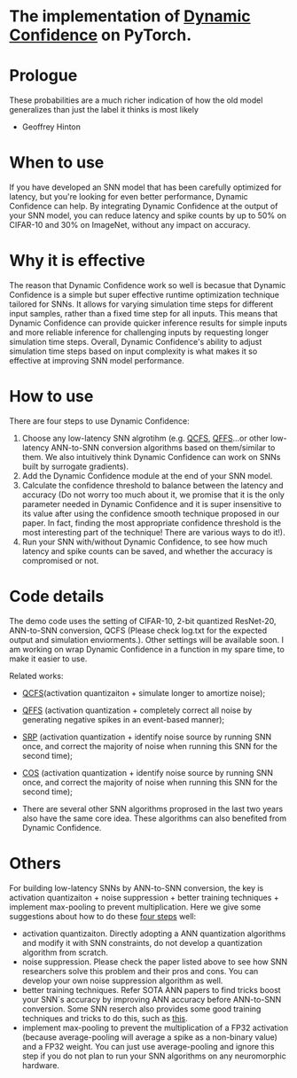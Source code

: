 # The implementation of [Dynamic Confidence](https://arxiv.org/abs/2303.10276) on PyTorch.

# Prologue
These probabilities are a much richer indication of how
the old model generalizes than just the label it thinks is most likely
- Geoffrey Hinton

# When to use
If you have developed an SNN model that has been carefully optimized for latency, but you're looking for even better performance, Dynamic Confidence can help. By integrating Dynamic Confidence at the output of your SNN model, you can reduce latency and spike counts by up to 50% on CIFAR-10 and 30% on ImageNet, without any impact on accuracy.

# Why it is effective
The reason that Dynamic Confidence work so well is becasue that Dynamic Confidence is a simple but super effective runtime optimization technique tailored for SNNs. It allows for varying simulation time steps for different input samples, rather than a fixed time step for all inputs. This means that Dynamic Confidence can provide quicker inference results for simple inputs and more reliable inference for challenging inputs by requesting longer simulation time steps. Overall, Dynamic Confidence's ability to adjust simulation time steps based on input complexity is what makes it so effective at improving SNN model performance.


# How to use
There are four steps to use Dynamic Confidence:
1. Choose any low-latency SNN algrotihm (e.g. [QCFS](https://arxiv.org/pdf/2303.04347.pdf), [QFFS](https://www.frontiersin.org/articles/10.3389/fnins.2022.918793/full)...or other low-latency ANN-to-SNN conversion algorithms based on them/similar to them. We also intuitively think Dynamic Confidence can work on SNNs built by surrogate gradients).
2. Add the Dynamic Confidence module at the end of your SNN model.
3. Calculate the confidence threshold to
balance between the latency and accuracy (Do not worry too much about it, we promise that it is the only parameter needed in Dynamic Confidence and it is super insensitive to its value after using the confidence smooth technique proposed in our paper. In fact, finding the most appropriate confidence threshold is the most interesting part of the technique! There are various ways to do it!).
4. Run your SNN with/without Dynamic Confidence, to see how much latency and spike counts can be saved, and whether the accuracy is compromised or not. 

# Code details
The demo code uses the setting of CIFAR-10, 2-bit quantized ResNet-20, ANN-to-SNN conversion, QCFS (Please check log.txt for the expected output and simulation enviorments.). Other settings will be available soon. I am working on wrap Dynamic Confidence in a function in my spare time, to make it easier to use.


Related works:

* [QCFS](https://arxiv.org/pdf/2303.04347.pdf)(activation quantizaiton + simulate longer to amortize noise);

* [QFFS](https://www.frontiersin.org/articles/10.3389/fnins.2022.918793/full) (activation quantization + completely correct all noise by generating negative spikes in an event-based manner);

* [SRP](https://arxiv.org/pdf/2302.02091.pdf) (activation quantization + identify noise source by running SNN once, and correct the majority of noise when running this SNN for the second time);

* [COS](https://arxiv.org/pdf/2302.10685.pdf) (activation quantization + identify noise source by running SNN once, and correct the majority of noise when running this SNN for the second time);
* There are several other SNN algorithms proprosed in the last two years also have the same core idea. These algorithms can also benefited from Dynamic Confidence.


# Others
For building low-latency SNNs by ANN-to-SNN conversion, the key is activation quantizaiton + noise suppression + better training techniques + implement max-pooling to prevent multiplication. Here we give some suggestions about how to do these [four steps](https://www.frontiersin.org/articles/10.3389/fnins.2022.918793/full) well:
* activation quantizaiton. Directly adopting a ANN quantization algorithms and modify it with SNN constraints, do not develop a quantization algorithm from scratch.
* noise suppression. Please check the paper listed above to see how SNN researchers solve this problem and their pros and cons. You can develop your own noise suppression algorithm as well. 
* better training techniques. Refer SOTA ANN papers to find tricks boost your SNN\`s accuracy by improving ANN accuracy before ANN-to-SNN conversion. Some SNN reserch also provides some good training techniques and tricks to do this, such as [this](https://github.com/putshua/SNN_conversion_QCFS).
* implement max-pooling to prevent the multiplication of a FP32 activation (because average-pooling will average a spike as a non-binary value) and a FP32 weight. You can just use average-pooling and ignore this step if you do not plan to run your SNN algorithms on any neuromorphic hardware.


